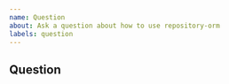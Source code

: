 ```yaml
---
name: Question
about: Ask a question about how to use repository-orm
labels: question
---
```


<!--
* [ ] I added a descriptive title to this issue.
* [ ] I have searched (google, github) for similar issues and couldn't find
    anything.
* [ ] I have read and followed [the docs](https://lyz-code.github.io/repository-orm)
    and couldn't find an answer.
-->

## Question
